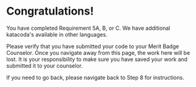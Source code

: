 # Congratulations!

You have completed Requirement 5A, B, or C.  We have additional katacoda's available in other languages. 

Please verify that you have submitted your code to your Merit Badge Counselor.  Once you navigate away from this page, the work here will be lost.  It is your responsibility to make sure you have saved your work and submitted it to your counselor.

If you need to go back, please navigate back to Step 8 for instructions.